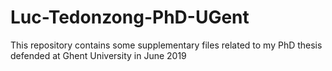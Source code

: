# Luc-Tedonzong-PhD-UGent
This repository contains some supplementary files related to my PhD thesis defended at Ghent University in June 2019
